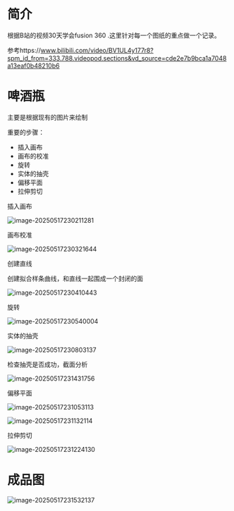 # 简介

根据B站的视频30天学会fusion 360 .这里针对每一个图纸的重点做一个记录。

参考https://www.bilibili.com/video/BV1UL4y177r8?spm_id_from=333.788.videopod.sections&vd_source=cde2e7b9bca1a7048a13eaf0b48210b6

# 啤酒瓶

主要是根据现有的图片来绘制

重要的步骤：

* 插入画布
* 画布的校准
* 旋转
* 实体的抽壳
* 偏移平面
* 拉伸剪切



插入画布

![image-20250517230211281](./Day2-啤酒瓶/image-20250517230211281.png)



画布校准

![image-20250517230321644](./Day2-啤酒瓶/image-20250517230321644.png)



创建直线

创建拟合样条曲线，和直线一起围成一个封闭的面

![image-20250517230410443](./Day2-啤酒瓶/image-20250517230410443.png)





旋转

![image-20250517230540004](./Day2-啤酒瓶/image-20250517230540004.png)





实体的抽壳

![image-20250517230803137](./Day2-啤酒瓶/image-20250517230803137.png)



检查抽壳是否成功，截面分析

![image-20250517231431756](./Day2-啤酒瓶/image-20250517231431756.png)





偏移平面

![image-20250517231053113](./Day2-啤酒瓶/image-20250517231053113.png)

![image-20250517231132114](./Day2-啤酒瓶/image-20250517231132114.png)





拉伸剪切

![image-20250517231224130](./Day2-啤酒瓶/image-20250517231224130.png)



# 成品图

![image-20250517231532137](./Day2-啤酒瓶/image-20250517231532137.png)